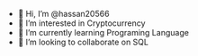 - 👋 Hi, I’m @hassan20566
- 👀 I’m interested in Cryptocurrency
- 🌱 I’m currently learning Programing Language
- 💞️ I’m looking to collaborate on SQL
